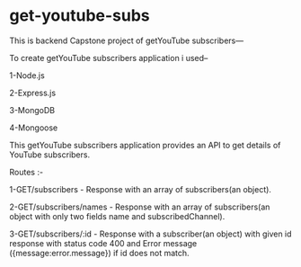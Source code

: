 # get-youtube-subs
This is backend Capstone project of getYouTube subscribers—

To create getYouTube subscribers application i used–

1-Node.js

2-Express.js

3-MongoDB

4-Mongoose


This getYouTube subscribers application provides an API to get details of YouTube subscribers.

Routes :-

1-GET/subscribers - Response with an array of subscribers(an object).

2-GET/subscribers/names - Response with an array of subscribers(an object with only two fields name and subscribedChannel).

3-GET/subscribers/:id - Response with a subscriber(an object) with given id response with status code 400 and Error message ({message:error.message}) if id
does not match.
